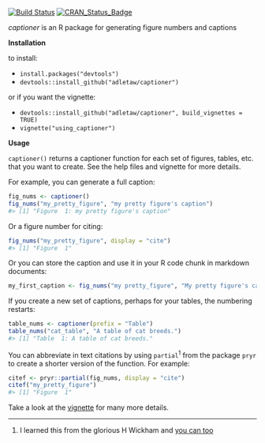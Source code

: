 <!-- README.md is generated from README.Rmd. Please edit that file -->
[![Build Status](https://travis-ci.org/adletaw/captioner.png?branch=master)](https://travis-ci.org/adletaw/captioner) [![CRAN\_Status\_Badge](http://www.r-pkg.org/badges/version/captioner)](http://cran.r-project.org/package=captioner)

*captioner* is an R package for generating figure numbers and captions

**Installation**

to install:

-   `install.packages("devtools")`
-   `devtools::install_github("adletaw/captioner")`

or if you want the vignette:

-   `devtools::install_github("adletaw/captioner", build_vignettes = TRUE)`
-   `vignette("using_captioner")`

**Usage**

`captioner()` returns a captioner function for each set of figures, tables, etc. that you want to create. See the help files and vignette for more details.

For example, you can generate a full caption:

``` r
fig_nums <- captioner()
fig_nums("my_pretty_figure", "my pretty figure's caption")
#> [1] "Figure  1: my pretty figure's caption"
```

Or a figure number for citing:

``` r
fig_nums("my_pretty_figure", display = "cite")
#> [1] "Figure  1"
```

Or you can store the caption and use it in your R code chunk in markdown documents:

``` r
my_first_caption <- fig_nums("my pretty_figure", "My pretty figure's caption.")
```

If you create a new set of captions, perhaps for your tables, the numbering restarts:

``` r
table_nums <- captioner(prefix = "Table")
table_nums("cat_table", "A table of cat breeds.")
#> [1] "Table  1: A table of cat breeds."
```

You can abbreviate in text citations by using `partial`<sup>1</sup> from the package `pryr` to create a shorter version of the function. For example:

``` r
citef <- pryr::partial(fig_nums, display = "cite")
citef("my_pretty_figure")
#> [1] "Figure  1"
```

Take a look at the [vignette](https://github.com/adletaw/captioner/tree/master/vignettes/using_captioner.Rmd) for many more details.

------------------------------------------------------------------------

1.  I learned this from the glorious H Wickham and [you can too](http://adv-r.had.co.nz/)
